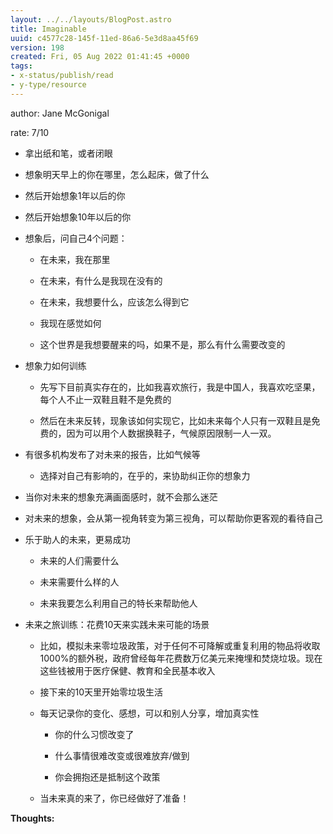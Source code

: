 ```yaml
---
layout: ../../layouts/BlogPost.astro
title: Imaginable
uuid: c4577c28-145f-11ed-86a6-5e3d8aa45f69
version: 198
created: Fri, 05 Aug 2022 01:41:45 +0000
tags:
- x-status/publish/read
- y-type/resource
---
```


author: Jane McGonigal

rate: 7/10

- 拿出纸和笔，或者闭眼

- 想象明天早上的你在哪里，怎么起床，做了什么

- 然后开始想象1年以后的你

- 然后开始想象10年以后的你

- 想象后，问自己4个问题：

    - 在未来，我在那里

    - 在未来，有什么是我现在没有的

    - 在未来，我想要什么，应该怎么得到它

    - 我现在感觉如何

    - 这个世界是我想要醒来的吗，如果不是，那么有什么需要改变的

- 想象力如何训练

    - 先写下目前真实存在的，比如我喜欢旅行，我是中国人，我喜欢吃坚果，每个人不止一双鞋且鞋不是免费的

    - 然后在未来反转，现象该如何实现它，比如未来每个人只有一双鞋且是免费的，因为可以用个人数据换鞋子，气候原因限制一人一双。

- 有很多机构发布了对未来的报告，比如气候等

    - 选择对自己有影响的，在乎的，来协助纠正你的想象力

- 当你对未来的想象充满画面感时，就不会那么迷茫

- 对未来的想象，会从第一视角转变为第三视角，可以帮助你更客观的看待自己

- 乐于助人的未来，更易成功

    - 未来的人们需要什么

    - 未来需要什么样的人

    - 未来我要怎么利用自己的特长来帮助他人

- 未来之旅训练：花费10天来实践未来可能的场景

    - 比如，模拟未来零垃圾政策，对于任何不可降解或重复利用的物品将收取1000%的额外税，政府曾经每年花费数万亿美元来掩埋和焚烧垃圾。现在这些钱被用于医疗保健、教育和全民基本收入

    - 接下来的10天里开始零垃圾生活

    - 每天记录你的变化、感想，可以和别人分享，增加真实性

        - 你的什么习惯改变了

        - 什么事情很难改变或很难放弃/做到

        - 你会拥抱还是抵制这个政策

    - 当未来真的来了，你已经做好了准备！

**Thoughts:**